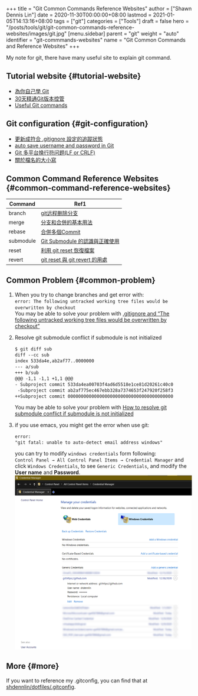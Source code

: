 +++
title = "Git Common Commands Reference Websites"
author = ["Shawn Dennis Lin"]
date = 2020-11-30T00:00:00+08:00
lastmod = 2021-01-05T14:13:16+08:00
tags = ["git"]
categories = ["Tools"]
draft = false
hero = "/posts/tools/git/git-common-commands-reference-websites/images/git.jpg"
[menu.sidebar]
  parent = "git"
  weight = "auto"
  identifier = "git-commmands-websites"
  name = "Git Common Commands and Reference Websites"
+++

My note for git, there have many useful site to explain git command.  

<!--more-->


## Tutorial website {#tutorial-website}

-   [為你自己學 Git](https://gitbook.tw/)
-   [30天精通Git版本控管](https://ithelp.ithome.com.tw/users/20004901/ironman/525)
-   [Useful Git commands](https://docs.gitlab.com/ee/topics/git/useful%5Fgit%5Fcommands.html)


## Git configuration {#git-configuration}

-   [更新成符合 .gitignore 設定的追蹤狀態](https://blog.poychang.net/gitignore-and-delete-untracked-files/)
-   [auto save username and password in Git](https://stackoverflow.com/questions/35942754/how-to-save-username-and-password-in-git)
-   [Git 多平台换行符问题(LF or CRLF)](https://kuanghy.github.io/2017/03/19/git-lf-or-crlf)
-   [關於檔名的大小寫](https://gitbook.tw/posts/2018-06-05-case-sensitive)


## Common Command Reference Websites {#common-command-reference-websites}

| Command   | Ref1                                                                                                                                                                                                                                                    |
|-----------|---------------------------------------------------------------------------------------------------------------------------------------------------------------------------------------------------------------------------------------------------------|
| branch    | [git远程删除分支](https://blog.csdn.net/qq%5F16885135/article/details/52777871)                                                                                                                                                                         |
| merge     | [分支和合併的基本用法](https://git-scm.com/book/zh-tw/v2/%E4%BD%BF%E7%94%A8-Git-%E5%88%86%E6%94%AF-%E5%88%86%E6%94%AF%E5%92%8C%E5%90%88%E4%BD%B5%E7%9A%84%E5%9F%BA%E6%9C%AC%E7%94%A8%E6%B3%95)                                                          |
| rebase    | [合併多個Commit](https://gitbook.tw/chapters/rewrite-history/merge-multiple-commits-to-one-commit.html)                                                                                                                                                 |
| submodule | [Git Submodule 的認識與正確使用](https://jhjguxin.github.io/blog/2012/04/19/git-submodule-de-ren-shi-yu-zheng-que-shi-yong-!/)                                                                                                                          |
| reset     | [利用 git reset 恢復檔案](https://blog.wu-boy.com/2010/08/git-%E7%89%88%E6%9C%AC%E6%8E%A7%E5%88%B6%EF%BC%9A%E5%88%A9%E7%94%A8-git-reset-%E6%81%A2%E5%BE%A9%E6%AA%94%E6%A1%88%E3%80%81%E6%9A%AB%E5%AD%98%E7%8B%80%E6%85%8B%E3%80%81commit-%E8%A8%8A%E6%81%AF/) |
| revert    | [git reset 與 git revert 的用處](https://bigboys-me.medium.com/%E8%AE%93%E4%BD%A0%E7%9A%84%E4%BB%A3%E7%A2%BC%E5%9B%9E%E5%88%B0%E9%81%8E%E5%8E%BB-git-reset-%E8%88%87-git-revert-%E7%9A%84%E7%94%A8%E8%99%95-6ba4b7545690)                               |


## Common Problem {#common-problem}

1.  When you try to change branches and get error with:  
    `error: The following untracked working tree files would be overwritten by checkout`  
    You may be able to solve your problem with [.gitignore and “The following untracked working tree files would be overwritten by checkout”](https://stackoverflow.com/questions/4858047/gitignore-and-the-following-untracked-working-tree-files-would-be-overwritten/14228841#14228841?newreg=7b0ffcab0a8e43eb9ad7c49c16295f14)
2.  Resolve git submodule conflict if submodule is not initialized  
    
    ```shell
    $ git diff sub
    diff --cc sub
    index 533da4e,ab2af77..0000000
    --- a/sub
    +++ b/sub
    @@@ -1,1 -1,1 +1,1 @@@
    ​- Subproject commit 533da4ea00703f4ad6d5518e1ce81d20261c40c0
     -Subproject commit ab2af775ec467ebb328a7374653f247920f258f3
    ++Subproject commit 0000000000000000000000000000000000000000
    ```
    
    You may be able to solve your problem with [How to resolve git submodule conflict if submodule is not initialized](https://stackoverflow.com/questions/26617838/how-to-resolve-git-submodule-conflict-if-submodule-is-not-initialized/31411086)
3.  if you use emacs, you might get the error when use git:  
    
    ```shell
    error:
    "git fatal: unable to auto-detect email address windows"
    ```
    
    you can try to modify `windows credentials` form following:  
    `Control Panel → All Control Panel Items → Credential Manager` and click `Windows Credentials`, to see `Generic Credentials`, and modify the **User name** and **Password**.  
    ![](/ox-hugo/windows-credentials.png)


## More {#more}

If you want to reference my .gitconfig, you can find that at [shdennlin/dotfiles/.gitconfig](https://github.com/shdennlin/dotfiles/blob/main/.gitconfig).
